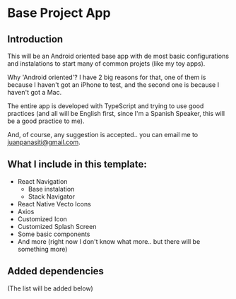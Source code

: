# Base Project App
## Introduction
This will be an Android oriented base app with de most basic configurations and instalations to start many of common projets (like my toy apps).

Why 'Android oriented'? I have 2 big reasons for that, one of them is because I haven't got an iPhone to test, and the second one is because I haven't got a Mac.

The entire app is developed with TypeScript and trying to use good practices (and all will be English first, since I'm a Spanish Speaker, this will be a good practice to me).

And, of course, any suggestion is accepted.. you can email me to <juanpanasiti@gmail.com>.

## What I include in this template:
* React Navigation
    * Base instalation
    * Stack Navigator
* React Native Vecto Icons
* Axios
* Customized Icon
* Customized Splash Screen
* Some basic components
* And more (right now I don't know what more.. but there will be something more)

## Added dependencies
(The list will be added below)